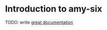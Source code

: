# Introduction to amy-six

TODO: write [great documentation](http://jacobian.org/writing/what-to-write/)
